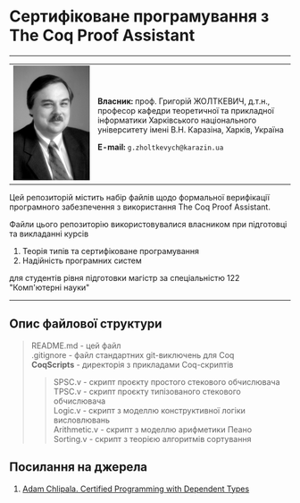 # Сертифіковане програмування з The Coq Proof Assistant

---



<table width=600px border=0px>
<tr><td width=30%><img src="/Image/Zholtkevych%20(fine).jpg"/>
</td><td>
  
**Власник:** проф. Григорій ЖОЛТКЕВИЧ, д.т.н., професор кафедри теоретичної та прикладної інформатики Харківського національного університету імені В.Н. Каразіна, Харків, Україна

**E-mail:** `g.zholtkevych@karazin.ua`
</td></tr> 
</table>





Цей репозиторій містить набір файлів щодо формальної верифікації програмного забезпечення з використання The Coq Proof Assistant.

Файли цього репозиторію використовувалися власником при підготовці та викладанні курсів

1. Теорія типів та сертифіковане програмування
1. Надійність програмних систем

для студентів рівня підготовки магістр за спеціальністю 122 "Комп'ютерні науки"

---

## Опис файлової структури

> README.md - цей файл </br>
> .gitignore - файл стандартних git-виключень для Coq <br/>
> **CoqScripts** - директорія з прикладами Coq-скриптів <br/>
>> SPSC.v - скрипт проєкту простого стекового обчислювача <br/>
>> TPSC.v - скрипт проєкту типізованого стекового обчислювача<br/>
>> Logic.v - скрипт з моделлю конструктивної логіки висловлювань<br/>
>> Arithmetic.v - скрипт з моделлю арифметики Пеано<br/>
>> Sorting.v - скрипт з теорією алгоритмів сортування

## Посилання на джерела

1. [Adam Chlipala. Certified Programming with Dependent Types](http://adam.chlipala.net/cpdt/)
